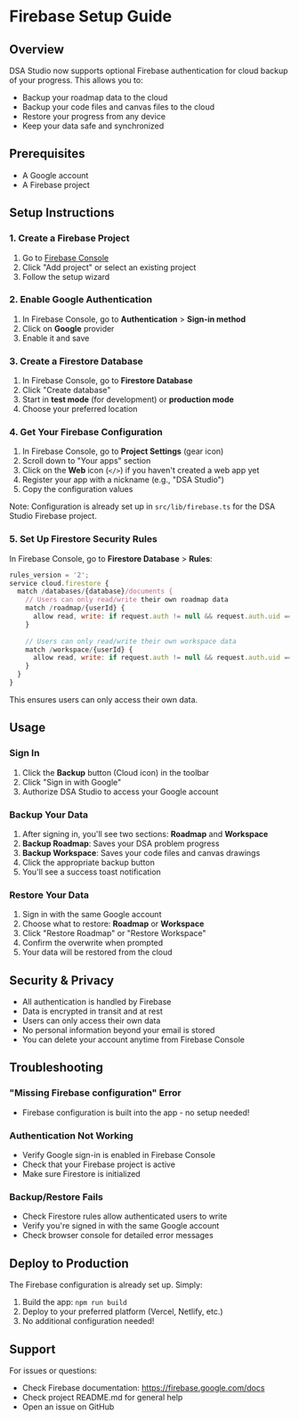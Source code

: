 # Firebase Setup Guide

## Overview
DSA Studio now supports optional Firebase authentication for cloud backup of your progress. This allows you to:
- Backup your roadmap data to the cloud
- Backup your code files and canvas files to the cloud
- Restore your progress from any device
- Keep your data safe and synchronized

## Prerequisites
- A Google account
- A Firebase project

## Setup Instructions

### 1. Create a Firebase Project
1. Go to [Firebase Console](https://console.firebase.google.com/)
2. Click "Add project" or select an existing project
3. Follow the setup wizard

### 2. Enable Google Authentication
1. In Firebase Console, go to **Authentication** > **Sign-in method**
2. Click on **Google** provider
3. Enable it and save

### 3. Create a Firestore Database
1. In Firebase Console, go to **Firestore Database**
2. Click "Create database"
3. Start in **test mode** (for development) or **production mode**
4. Choose your preferred location

### 4. Get Your Firebase Configuration
1. In Firebase Console, go to **Project Settings** (gear icon)
2. Scroll down to "Your apps" section
3. Click on the **Web** icon (`</>`) if you haven't created a web app yet
4. Register your app with a nickname (e.g., "DSA Studio")
5. Copy the configuration values

Note: Configuration is already set up in `src/lib/firebase.ts` for the DSA Studio Firebase project.

### 5. Set Up Firestore Security Rules
In Firebase Console, go to **Firestore Database** > **Rules**:

```javascript
rules_version = '2';
service cloud.firestore {
  match /databases/{database}/documents {
    // Users can only read/write their own roadmap data
    match /roadmap/{userId} {
      allow read, write: if request.auth != null && request.auth.uid == userId;
    }
    
    // Users can only read/write their own workspace data
    match /workspace/{userId} {
      allow read, write: if request.auth != null && request.auth.uid == userId;
    }
  }
}
```

This ensures users can only access their own data.

## Usage

### Sign In
1. Click the **Backup** button (Cloud icon) in the toolbar
2. Click "Sign in with Google"
3. Authorize DSA Studio to access your Google account

### Backup Your Data
1. After signing in, you'll see two sections: **Roadmap** and **Workspace**
2. **Backup Roadmap**: Saves your DSA problem progress
3. **Backup Workspace**: Saves your code files and canvas drawings
4. Click the appropriate backup button
5. You'll see a success toast notification

### Restore Your Data
1. Sign in with the same Google account
2. Choose what to restore: **Roadmap** or **Workspace**
3. Click "Restore Roadmap" or "Restore Workspace"
4. Confirm the overwrite when prompted
5. Your data will be restored from the cloud

## Security & Privacy
- All authentication is handled by Firebase
- Data is encrypted in transit and at rest
- Users can only access their own data
- No personal information beyond your email is stored
- You can delete your account anytime from Firebase Console

## Troubleshooting

### "Missing Firebase configuration" Error
- Firebase configuration is built into the app - no setup needed!

### Authentication Not Working
- Verify Google sign-in is enabled in Firebase Console
- Check that your Firebase project is active
- Make sure Firestore is initialized

### Backup/Restore Fails
- Check Firestore rules allow authenticated users to write
- Verify you're signed in with the same Google account
- Check browser console for detailed error messages

## Deploy to Production
The Firebase configuration is already set up. Simply:
1. Build the app: `npm run build`
2. Deploy to your preferred platform (Vercel, Netlify, etc.)
3. No additional configuration needed!

## Support
For issues or questions:
- Check Firebase documentation: https://firebase.google.com/docs
- Check project README.md for general help
- Open an issue on GitHub

